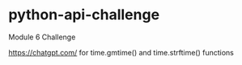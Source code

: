 # python-api-challenge
Module 6 Challenge


https://chatgpt.com/ 
for time.gmtime() and time.strftime() functions
